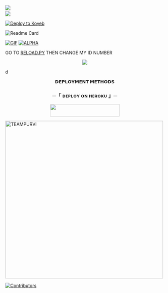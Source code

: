 <img src="https://user-images.githubusercontent.com/73097560/115834477-dbab4500-a447-11eb-908a-139a6edaec5c.gif"> 
<img src="https://camo.githubusercontent.com/82291b0fe831bfc6781e07fc5090cbd0a8b912bb8b8d4fec0696c881834f81ac/68747470733a2f2f70726f626f742e6d656469612f394575424971676170492e676966" width="800" height="3">
<img src="https://user-images.githubusercontent.com/73097560/115834477-dbab4500-a447-11eb-908a-139a6edaec5c.gif">



[![Deploy to Koyeb](https://www.koyeb.com/static/images/deploy/button.svg)](https://app.koyeb.com/deploy?type=git&repository=github.com/Adithakur008/PURVI_MUSIC&branch=main&name=ENVIBOT)

![Readme Card](https://github-readme-stats.vercel.app/api/pin/?username=Adithakur008&repo=PURVI_MUSIC&theme=flag-india)

[![GIF](https://github.com/Adithakur008/PURVI_MUSIC/blob/main/Adithakur008.gif)](https://github.com/Adithakur008)
   [![ALPHA](https://github-stats-alpha.vercel.app/api?username=Adithakur008 "DESTROYER")](https://github-stats-DESTROYER.vercel.app/api?username=Adithakur008 "DESTROYER")




GO TO [RELOAD.PY](https://github.com/Adithakur008/PURVI_MUSIC/blob/main/PURVIMUSIC/plugins/tools/reload.py) THEN CHANGE MY ID NUMBER 

<p align="center">
  <img src="https://telegra.ph/file/ae76c3030a0ca174b1e16.jpg">
</p>
d
<p align="center">
<b>𝗗𝗘𝗣𝗟𝗢𝗬𝗠𝗘𝗡𝗧 𝗠𝗘𝗧𝗛𝗢𝗗𝗦</b>
</p>

<h3 align="center">
    ─「 ᴅᴇᴩʟᴏʏ ᴏɴ ʜᴇʀᴏᴋᴜ 」─
</h3>

<p align="center"><a href="https://dashboard.heroku.com/new?template=https://github.com/Adithakur008/PURVI_MUSIC"> <img src="https://img.shields.io/badge/Deploy%20On%20Heroku-green?style=for-the-badge&logo=heroku" width="220" height="38.45"/></a></p>


<p><img width="500" align="center" src="https://github-readme-stats.vercel.app/api/top-langs?username=TEAMPURVI&show_icons=true&locale=en&layout=compact" alt="TEAMPURVI" /></p>

[![Contributors](https://contrib.rocks/image?repo=Adithakur008/PURVI_MUSIC)](https://github.com/Adithakur008/PURVIMUSIC/graphs/contributors)

